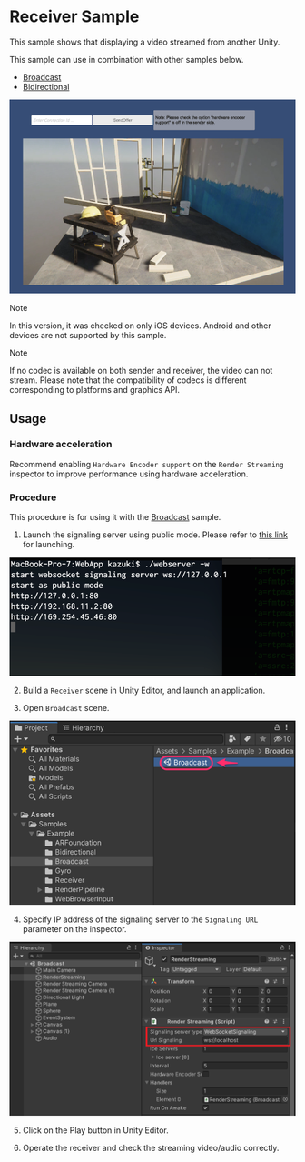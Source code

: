 # Receiver Sample

This sample shows that displaying a video streamed from another Unity.

This sample can use in combination with other samples below.

- [Broadcast](sample-broadcast.md)
- [Bidirectional](sample-bidirectional.md)

![ReceiveVideo Sample](images/renderstreaming_receivevideosample.png)

> [!NOTE]
> In this version, it was checked on only iOS devices. Android and other devices are not supported by this sample.

> [!NOTE]
> If no codec is available on both sender and receiver, the video can not stream. Please note that the compatibility of codecs is different corresponding to platforms and graphics API.

## Usage

### Hardware acceleration 

Recommend enabling `Hardware Encoder support` on the `Render Streaming` inspector to improve performance using hardware acceleration.

### Procedure

This procedure is for using it with the [Broadcast](sample-broadcast.md) sample.

1) Launch the signaling server using public mode. Please refer to [this link](webapp.md) for launching.

![Launch web server](images/launch_webserver_public_mode.png)

2) Build a `Receiver` scene in Unity Editor, and launch an application.

3) Open `Broadcast` scene.

![Open Broadcast scene](images/open_broadcast_scene.png)

4) Specify IP address of the signaling server to the `Signaling URL` parameter on the inspector.

![Signaling url on inspector](images/broadcast_sample_signaling.png)

5) Click on the Play button in Unity Editor.

6) Operate the receiver and check the streaming video/audio correctly.